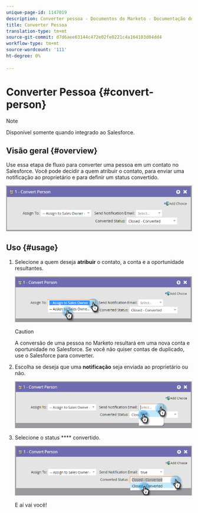 ```yaml
---
unique-page-id: 1147019
description: Converter pessoa - Documentos do Marketo - Documentação do produto
title: Converter Pessoa
translation-type: tm+mt
source-git-commit: d7d6aee63144c472e02fe0221c4a164183d04dd4
workflow-type: tm+mt
source-wordcount: '111'
ht-degree: 0%

---
```



# Converter Pessoa {#convert-person}

>[!NOTE]
>
>Disponível somente quando integrado ao Salesforce.

## Visão geral {#overview}

Use essa etapa de fluxo para converter uma pessoa em um contato no Salesforce. Você pode decidir a quem atribuir o contato, para enviar uma notificação ao proprietário e para definir um status convertido.

![](assets/one-2.png)

## Uso {#usage}

1. Selecione a quem deseja **atribuir** o contato, a conta e a oportunidade resultantes.

   ![](assets/two-2.png)

   >[!CAUTION]
   >
   >A conversão de uma pessoa no Marketo resultará em uma nova conta e oportunidade no Salesforce. Se você não quiser contas de duplicado, use o Salesforce para converter.

1. Escolha se deseja que uma **notificação** seja enviada ao proprietário ou não.

   ![](assets/three-2.png)

1. Selecione o status **** convertido.

   ![](assets/four-3.png)

   E aí vai você!

